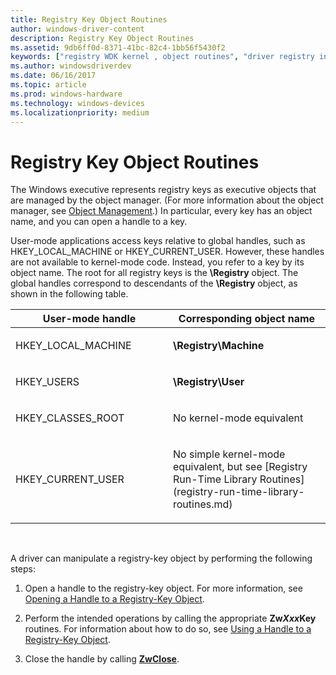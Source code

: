 ```yaml
---
title: Registry Key Object Routines
author: windows-driver-content
description: Registry Key Object Routines
ms.assetid: 9db6ff0d-8371-41bc-82c4-1bb56f5430f2
keywords: ["registry WDK kernel , object routines", "driver registry information WDK kernel , object routines", "object routines WDK kernel", "registry-key objects WDK kernel"]
ms.author: windowsdriverdev
ms.date: 06/16/2017
ms.topic: article
ms.prod: windows-hardware
ms.technology: windows-devices
ms.localizationpriority: medium
---
```


# Registry Key Object Routines





The Windows executive represents registry keys as executive objects that are managed by the object manager. (For more information about the object manager, see [Object Management](managing-kernel-objects.md).) In particular, every key has an object name, and you can open a handle to a key.

User-mode applications access keys relative to global handles, such as HKEY\_LOCAL\_MACHINE or HKEY\_CURRENT\_USER. However, these handles are not available to kernel-mode code. Instead, you refer to a key by its object name. The root for all registry keys is the **\\Registry** object. The global handles correspond to descendants of the **\\Registry** object, as shown in the following table.

<table>
<colgroup>
<col width="50%" />
<col width="50%" />
</colgroup>
<thead>
<tr class="header">
<th>User-mode handle</th>
<th>Corresponding object name</th>
</tr>
</thead>
<tbody>
<tr class="odd">
<td><p>HKEY_LOCAL_MACHINE</p></td>
<td><p><strong>\Registry\Machine</strong></p></td>
</tr>
<tr class="even">
<td><p>HKEY_USERS</p></td>
<td><p><strong>\Registry\User</strong></p></td>
</tr>
<tr class="odd">
<td><p>HKEY_CLASSES_ROOT</p></td>
<td><p>No kernel-mode equivalent</p></td>
</tr>
<tr class="even">
<td><p>HKEY_CURRENT_USER</p></td>
<td><p>No simple kernel-mode equivalent, but see [Registry Run-Time Library Routines](registry-run-time-library-routines.md)</p></td>
</tr>
</tbody>
</table>

 

A driver can manipulate a registry-key object by performing the following steps:

1.  Open a handle to the registry-key object. For more information, see [Opening a Handle to a Registry-Key Object](opening-a-handle-to-a-registry-key-object.md).

2.  Perform the intended operations by calling the appropriate **Zw*Xxx*Key** routines. For information about how to do so, see [Using a Handle to a Registry-Key Object](using-a-handle-to-a-registry-key-object.md).

3.  Close the handle by calling [**ZwClose**](https://msdn.microsoft.com/library/windows/hardware/ff566417).

 

 




